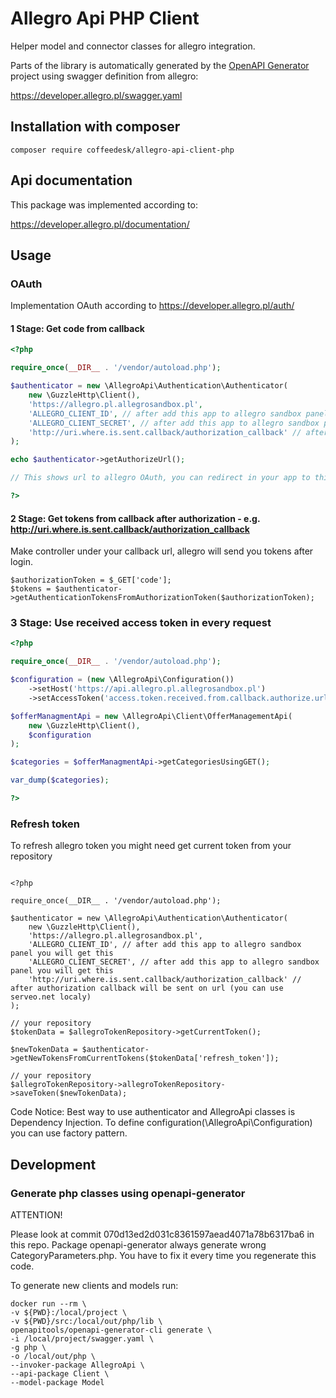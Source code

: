 # Allegro Api PHP Client

Helper model and connector classes for allegro integration.

Parts of the library is automatically generated by the [OpenAPI Generator](https://openapi-generator.tech) project using swagger definition from allegro:

https://developer.allegro.pl/swagger.yaml



## Installation with composer
```
composer require coffeedesk/allegro-api-client-php
```

## Api documentation

This package was implemented according to:

https://developer.allegro.pl/documentation/

## Usage


### OAuth

Implementation OAuth according to https://developer.allegro.pl/auth/

#### 1 Stage: Get code from callback

```php
<?php

require_once(__DIR__ . '/vendor/autoload.php');

$authenticator = new \AllegroApi\Authentication\Authenticator(
    new \GuzzleHttp\Client(),
    'https://allegro.pl.allegrosandbox.pl',
    'ALLEGRO_CLIENT_ID', // after add this app to allegro sandbox panel you will get this
    'ALLEGRO_CLIENT_SECRET', // after add this app to allegro sandbox panel you will get this
    'http://uri.where.is.sent.callback/authorization_callback' // after authorization callback will be sent on url (you can use serveo.net localy)
);

echo $authenticator->getAuthorizeUrl();

// This shows url to allegro OAuth, you can redirect in your app to this url in your controller.

?>
```

#### 2 Stage: Get tokens from callback after authorization - e.g. http://uri.where.is.sent.callback/authorization_callback

Make controller under your callback url, allegro will send you tokens after login.

```
$authorizationToken = $_GET['code'];
$tokens = $authenticator->getAuthenticationTokensFromAuthorizationToken($authorizationToken);

```

### 3 Stage: Use received access token in every request


```php
<?php

require_once(__DIR__ . '/vendor/autoload.php');

$configuration = (new \AllegroApi\Configuration())
    ->setHost('https://api.allegro.pl.allegrosandbox.pl')
    ->setAccessToken('access.token.received.from.callback.authorize.url');

$offerManagmentApi = new \AllegroApi\Client\OfferManagementApi(
    new \GuzzleHttp\Client(),
    $configuration
);

$categories = $offerManagmentApi->getCategoriesUsingGET();

var_dump($categories);

?>
```

### Refresh token

To refresh allegro token you might need get current token from your repository

```

<?php

require_once(__DIR__ . '/vendor/autoload.php');

$authenticator = new \AllegroApi\Authentication\Authenticator(
    new \GuzzleHttp\Client(),
    'https://allegro.pl.allegrosandbox.pl',
    'ALLEGRO_CLIENT_ID', // after add this app to allegro sandbox panel you will get this
    'ALLEGRO_CLIENT_SECRET', // after add this app to allegro sandbox panel you will get this
    'http://uri.where.is.sent.callback/authorization_callback' // after authorization callback will be sent on url (you can use serveo.net localy)
);

// your repository 
$tokenData = $allegroTokenRepository->getCurrentToken();

$newTokenData = $authenticator->getNewTokensFromCurrentTokens($tokenData['refresh_token']);

// your repository 
$allegroTokenRepository->allegroTokenRepository->saveToken($newTokenData);
```

Code Notice: Best way to use authenticator and AllegroApi classes is Dependency Injection.
To define configuration(\AllegroApi\Configuration) you can use factory pattern.

## Development

### Generate php classes using openapi-generator

ATTENTION!

Please look at commit 070d13ed2d031c8361597aead4071a78b6317ba6 in this repo. Package openapi-generator always generate wrong CategoryParameters.php.
You have to fix it every time you regenerate this code.

To generate new clients and models run:
```
docker run --rm \
-v ${PWD}:/local/project \
-v ${PWD}/src:/local/out/php/lib \
openapitools/openapi-generator-cli generate \
-i /local/project/swagger.yaml \
-g php \
-o /local/out/php \
--invoker-package AllegroApi \
--api-package Client \
--model-package Model
```

